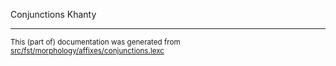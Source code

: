 Conjunctions
Khanty

* * *

<small>This (part of) documentation was generated from [src/fst/morphology/affixes/conjunctions.lexc](https://github.com/giellalt/lang-kca/blob/main/src/fst/morphology/affixes/conjunctions.lexc)</small>
